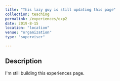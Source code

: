 ```yaml
---
title: "This lazy guy is still updating this page"
collection: teaching
permalink: /experiences/exp2
date: 2019-8-15
location: "location"
venue: "organization"
type: "superviser"

---
```


## Description
<div style="text-align: justify">I'm still building this experiences page.</div>